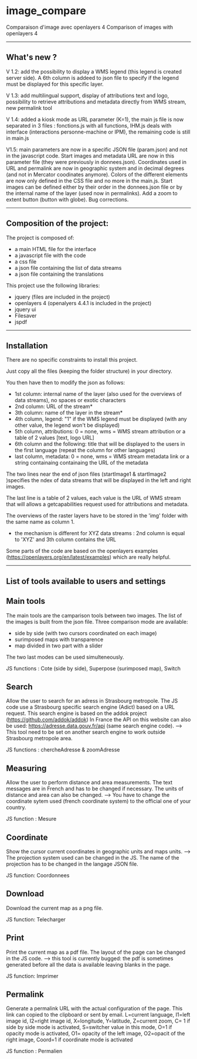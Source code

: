 # image_compare
Comparaison d'image avec openlayers 4
Comparison of images with openlayers 4

-------------
What's new ?
-------------
V 1.2: add the possibility to display a WMS legend (this legend is created server side). A 6th column is addeed to json file to specify if the legend must be displayed for this specific layer.

V 1.3: add multilingual support, display of attributions text and logo, possibility to retrieve attributions and metadata directly from WMS stream, new permalink tool

V 1.4: added a kiosk mode as URL parameter (K=1), the main js file is now separated in 3 files : fonctions.js with all functions, IHM.js deals with interface (interactions personne-machine or IPM), the remaining code is still in main.js

V1.5: main parameters are now in a specific JSON file (param.json) and not in the javascript code. Start images and metadata URL are now in this parameter file (they were previously in donnees.json). Coordinates used in URL and permalink are now in geographic system and in decimal degrees (and not in Mercator coodinates anymore). Colors of the different elements are now only defined in the CSS file and no more in the main.js. Start images can be defined either by their order in the donnees.json file or by the internal name of the layer (used now in permalinks). Add a zoom to extent button (button with globe). Bug corrections.

---------------------------
Composition of the project:
---------------------------

The project is composed of:
- a main HTML file for the interface
- a javascript file with the code
- a css file
- a json file containing the list of data streams
- a json file containing the translations

This project use the following libraries:
- jquery (files are included in the project)
- openlayers 4 (openalyers 4.4.1 is included in the project)
- jquery ui
- Filesaver
- jspdf

------------
Installation
------------

There are no specific constraints to install this project.

Just copy all the files (keeping the folder structure) in your directory.

You then have then to modify the json as follows:
- 1st column: internal name of the layer (also used for the overviews of data streams), no spaces or exotic characters
- 2nd column: URL of the stream*
- 3th column: name of the layer in the stream*
- 4th column, legend: "1" if the WMS legend must be displayed (with any other value, the legend won't be displayed)
- 5th column, attributions: 0 = none, wms = WMS stream attribution or a table of 2 values [text, logo URL]
- 6th column and the following: title that will be displayed to the users in the first language (repeat the column for other languages)
- last column, metadata: 0 = none, wms = WMS stream metadata link or a string containaing containaing the URL of the metadata

The two lines near the end of json files (startImage1 & startImage2 )specifies the ndex of data streams that will be displayed in the left and right images.

The last line is a table of 2 values, each value is the URL of  WMS stream that will allows a getcapabilities request used for attributions and metadata.

The overviews of the raster layers have to be stored in the 'img' folder with the same name as column 1.

* the mechanism is different for XYZ data streams : 2nd column is equal to 'XYZ' and 3th column contains the URL

Some parts of the code are based on the openlayers examples (https://openlayers.org/en/latest/examples) which are really helpful.

---------------------------------------------
List of tools available to users and settings
---------------------------------------------

Main tools
----------
The main tools are the camparison tools between two images. The list of the images is built from the json file.
Three comparison mode are available:
- side by side (with two cursors coordinated on each image)
- surimposed maps with transparence
- map divided in two part with a slider

The two last modes can be used simulteneously.

JS functions : Cote (side by side), Superpose (surimposed map), Switch 

Search
------

Allow the user to search for an adress in Strasbourg metropole.
The JS code use a Strasbourg specific search engine (Adict) based on a URL request. This search engine is based on the addok project (https://github.com/addok/addok)
In France the API on this website can also be used: https://adresse.data.gouv.fr/api (same search engine code).
--> This tool need to be set on another search engine to work outside Strasbourg metropole area.

JS functions : chercheAdresse & zoomAdresse

Measuring
---------

Allow the user to perform distance and area measurements.
The text messages are in French and has to be changed if necessary. The units of distance and area can also be changed.
--> You have to change the coordinate sytem used (french coordinate system) to the official one of your country.

JS function : Mesure

Coordinate
----------
Show the cursor current coordinates in geographic units and maps units.
--> The projection system used can be changed in the JS. The name of the projection has to be changed in the langage JSON file.

JS function: Coordonnees

Download
--------
Download the current map as a png file.

JS function: Telecharger

Print
-----
Print the current map as a pdf file.
The layout of the page can be changed in the JS code.
--> this tool is currently bugged: the pdf is sometimes generated before all the data is available leaving blanks in the page.

JS function: Imprimer

Permalink
---------
Generate a permalink URL with the actual configuration of the page. This link can copied to the clipboard or sent by email.
L=current language, I1=left image id, I2=right image id, X=longitude, Y=latitude, Z=current zoom, C= 1 if side by side mode is activated, S=switcher value in this mode, O=1 if opacity mode is activated, O1= opacity of the left image, O2=opacit of the right image, Coord=1 if coordinate mode is activated

JS function : Permalien

